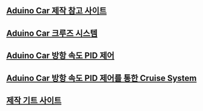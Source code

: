 ## [ Aduino Car 제작  참고 사이트 ](https://kingpodo.tistory.com/category/IT%20etc/%EC%95%84%EB%91%90%EC%9D%B4%EB%85%B8%EB%A1%9C%20Cruise%20system%20%EC%A0%9C%EC%9E%91) 

## [ Aduino Car 크루즈 시스템 ](https://kingpodo.tistory.com/42) 

## [ Aduino Car 방항 속도 PID 제어]( https://kingpodo.tistory.com/43) 

## [ Aduino Car 방항 속도 PID 제어를 통한 Cruise System]( https://kingpodo.tistory.com/44?category=808368)

## [제작 기트 사이트](http://www.lkembedded.co.kr/goods/goods_view.php?goodsNo=16481)
